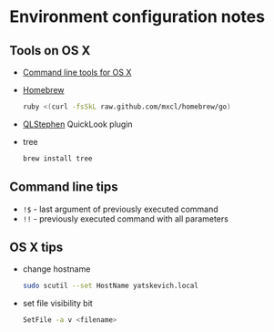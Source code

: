 Environment configuration notes
===============================

Tools on OS X
------------- 
* [Command line tools for OS X](https://developer.apple.com/downloads/index.action)
* [Homebrew](http://mxcl.github.com/homebrew/)

    ```sh
    ruby <(curl -fsSkL raw.github.com/mxcl/homebrew/go)
    ```
* [QLStephen](http://whomwah.github.com/qlstephen/) QuickLook plugin
* tree

    ```sh
    brew install tree
    ```

Command line tips
-----------------

* `!$` - last argument of previously executed command
* `!!` - previously executed command with all parameters

OS X tips
---------

* change hostname

    ```sh
    sudo scutil --set HostName yatskevich.local
    ```
* set file visibility bit

    ```sh
    SetFile -a v <filename>
    ```
